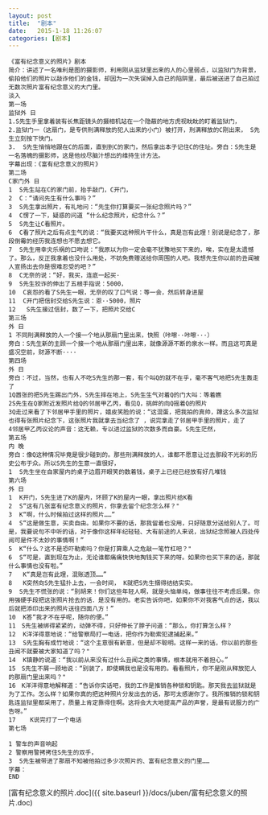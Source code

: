 ```yaml
---
layout: post
title:  "剧本"
date:   2015-1-18 11:26:07
categories: [剧本]
---
```


	《富有纪念意义的照片》剧本
	简介：讲述了一名唯利是图的摄影师，利用刚从监狱里出来的人的心里弱点，以监狱门为背景，偷拍他们的照片以敲诈他们的金钱，却因为一次失误掉入自己的陷阱里，最后被送进了自己拍过无数次照片富有纪念意义的大门里。
	淡入
	第一场
	监狱外 日
	1.S先生手里拿着装有长焦距镜头的摄相机站在一个隐蔽的地方虎视眈眈的盯着监狱门，
	2.监狱门一（这扇门，是专供刑满释放的犯人出来的小门）被打开，刑满释放的C刚出来， S先生立刻按下快门。
	3.  S先生悄悄地跟在C的后面，直到到C的家门，然后拿出本子记住C的住址。旁白：S先生是一名落魄的摄影师，这是他绞尽脑汁想出的维持生计方法。
	字幕出现：《富有纪念意义的照片》
	第二场
	C家门外 日
	1  S先生站在C的家门前，抬手敲门，C开门，
	2  C：“请问先生有什么事吗？”
	3  S先生拿出照片，有礼地问：“先生你打算要买一张纪念照片吗？”
	4  C愣了一下，疑惑的问道 “什么纪念照片，纪念什么？”
	5  S先生让C看照片。
	6  C看了照片之后有点生气的说：“我要买这种照片干什么，真是岂有此理！别说是纪念了，那段倒霉的经历我连想也不愿去想它。
	7  S先生用幸灾乐祸的口吻说：“我原以为你一定会毫不犹豫地买下来的，唉，实在是太遗憾了。那么，反正我拿着也没什么用处，不妨免费赠送给你周围的人吧。我想先生你以前的丑闻被人宣扬出去你是很难忍受的吧？”
	8  C无奈的说：“好，我买，连底一起买·
	9  S先生狡诈的伸出了五根手指说：5000，
	10  C哀怨的看了S先生一眼，无奈的叹了口气说：等一会，然后转身进屋
	11  C开门把信封交给S先生说：恩··5000，照片
	12   S先生接过信封，数了一下，把照片交给C
	第三场
	外 日
	1 不同刑满释放的人一个接一个地从那扇门里出来，快照（咔嚓··咔嚓···）
	旁白：S先生新的主顾一个接一个地从那扇门里出来，就像源源不断的泉水一样。而且这可真是盛况空前，财源不断····
	第四场
	外 日
	旁白：不过，当然，也有人不吃S先生的那一套，有个叫Q的就不在乎，毫不客气地把S先生轰走了
	1Q嚣张的把S先生踢出门外，S先生摔在地上，S先生生气对着Q的门大叫：等着瞧
	2S先生在Q家附近发照片给Q的邻居甲乙丙，看见Q，挑衅的向Q摇着Q的照片
	3Q走过来看了下邻居甲手里的照片，嬉皮笑脸的说：“这混蛋，把我拍的真帅，蹲这么多次监狱也得有张照片纪念下，这张照片我就拿去当纪念了 ，说完拿走了邻居甲手里的照片，走了
	4邻居甲乙丙议论的声音：这无赖，专以进过监狱的次数多而自豪。S先生茫然，
	第五场
	内 晚 
	旁白：像Q这种情况毕竟是很少碰到的。那些刑满释放的人，谁都不愿意让过去那段不光彩的历史公布于众。所以S先生的生意一直很好，
	1  S先生坐在自家屋内的桌子边眉开眼笑的数着钱，桌子上已经已经放有好几堆钱
	第六场
	外 日
	1  K开门，S先生进了K的屋内，环顾了K的屋内一眼，拿出照片给K看
	2  S“这有几张富有纪念意义的照片，你拿去留个纪念怎么样？" 
	3  K“啊，什么时候拍过这样的照片……”　
	4  S“这是做生意，买卖自由。如果你不要的话，那我留着也没用，只好随意分送给别人了。可是，我要说句不中听的话，对于像你这样年纪轻轻、大有前途的人来说，出狱纪念照被人四处传阅可是件不太妙的事情啊！”　
	5  K“什么？这不是恐吓勒索吗？你是打算乘人之危敲一笔竹杠吧？" 
	6  S“可是，直到现在为止，无论谁都痛痛快快地掏钱买下来的呀。如果你也买下来的话，那就什么事情也没有啦。”　
	7   K“真是岂有此理，混账透顶……”　
	8   K突然向S先生猛扑上去，一会时间， K就把S先生捆得结结实实。
	9  S先生不慌张的说：“别胡来！你们这些年轻人啊，就是头恼单纯，做事往往不考虑后果。你用强硬手段把这张照片抢去的话．是没有用的。老实告诉你吧，如果你不对我客气点的话，我以后就把添印出来的照片送往四面八方！”
	10  K答“我才不在乎呢，随你的便。”
	11　S先生被绑得紧紧的，动弹不得，只好伸长了脖子问道：“那么，你打算怎么样？　
	12  K洋洋得意地说：“给警察局打一电话，把你作为勒索犯逮捕起来。”
	13  S先生胸有成竹地说：“这个主意很有新意，但是却不聪明。这样一来的话，你以前的那些丑闻不就要被大家知道了吗？"
	14  K镇静的说道：“我以前从来没有过什么丑闻之类的事情，根本就用不着担心。”
	15　S先生不屑一顾地说：“别装了，即使瞒我也是没有用的。看看照片，你不是刚从释放犯人的那扇门里出来吗？"
	16　K洋洋得意地解释道：“告诉你实话吧，我的工作是推销各种锁和钥匙。那天我去监狱就是为了工作。怎么样？如果你真的把这种照片分发出去的话，那可太感谢你了。我所推销的锁和钥匙连监狱里都采用了，质量上肯定靠得住啊。这将会大大地提高产品的声誉，是最有说服力的广告呀。”
	17    K说完打了一个电话
	第七场
	
	1 警车的声音响起
	2 警察用警拷拷住S先生的双手，
	3  S先生被带进了那扇不知被他拍过多少次照片的、富有纪念意义的门里……
	字幕：
	END

[富有纪念意义的照片.doc]({{ site.baseurl }}/docs/juben/富有纪念意义的照片.doc)

